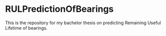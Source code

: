 # RULPredictionOfBearings
This is the repository for my bachelor thesis on predicting Remaining Useful Lifetime of bearings.
